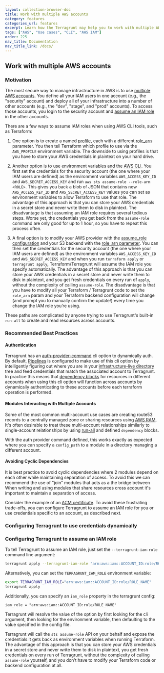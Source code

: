 ```yaml
---
layout: collection-browser-doc
title: Work with multiple AWS accounts
category: features
categories_url: features
excerpt: Learn how the Terragrunt may help you to work with multiple AWS accounts.
tags: ["AWS", "Use cases", "CLI", "AWS IAM"]
order: 225
nav_title: Documentation
nav_title_link: /docs/
---
```


## Work with multiple AWS accounts

### Motivation

The most secure way to manage infrastructure in AWS is to use [multiple AWS accounts](https://aws.amazon.com/organizations/getting-started/best-practices/). You define all your IAM users in one account (e.g., the "security" account) and deploy all of your infrastructure into a number of other accounts (e.g., the "dev", "stage", and "prod" accounts). To access those accounts, you login to the security account and [assume an IAM role](http://docs.aws.amazon.com/cli/latest/userguide/cli-roles.html) in the other accounts.

There are a few ways to assume IAM roles when using AWS CLI tools, such as Terraform:

1. One option is to create a named [profile](http://docs.aws.amazon.com/cli/latest/userguide/cli-multiple-profiles.html), each with a different [role_arn](http://docs.aws.amazon.com/cli/latest/userguide/cli-roles.html) parameter. You then tell Terraform which profile to use via the `AWS_PROFILE` environment variable. The downside to using profiles is that you have to store your AWS credentials in plaintext on your hard drive.

2. Another option is to use environment variables and the [AWS CLI](https://aws.amazon.com/cli/). You first set the credentials for the security account (the one where your IAM users are defined) as the environment variables `AWS_ACCESS_KEY_ID` and `AWS_SECRET_ACCESS_KEY` and run `aws sts assume-role --role-arn <ROLE>`. This gives you back a blob of JSON that contains new `AWS_ACCESS_KEY_ID` and `AWS_SECRET_ACCESS_KEY` values you can set as environment variables to allow Terraform to use that role. The advantage of this approach is that you can store your AWS credentials in a secret store and never write them to disk in plaintext. The disadvantage is that assuming an IAM role requires several tedious steps. Worse yet, the credentials you get back from the `assume-role` command are only good for up to 1 hour, so you have to repeat this process often.

3. A final option is to modify your AWS provider with the [assume_role configuration](https://www.terraform.io/docs/providers/aws/#assume-role) and your S3 backend with the [role_arn parameter](https://www.terraform.io/docs/backends/types/s3.html#role_arn). You can then set the credentials for the security account (the one where your IAM users are defined) as the environment variables `AWS_ACCESS_KEY_ID` and `AWS_SECRET_ACCESS_KEY` and when you run `terraform apply` or `terragrunt apply`, Terraform/Terragrunt will assume the IAM role you specify automatically. The advantage of this approach is that you can store your AWS credentials in a secret store and never write them to disk in plaintext, and you get fresh credentials on every run of `apply`, without the complexity of calling `assume-role`. The disadvantage is that you have to modify all your Terraform / Terragrunt code to set the `role_arn` param and your Terraform backend configuration will change (and prompt you to manually confirm the update\!) every time you change the IAM role you’re using.

These paths are complicated by anyone trying to use Terragrunt's built-in `run-all` to create and read resources across accounts.

### Recommended Best Practices
#### Authentication
Terragrunt has an [auth-provider-command](https://terragrunt.gruntwork.io/docs/reference/cli-options/#terragrunt-auth-provider-cmd) cli option to dynamically auth. By default, [Pipelines](https://www.gruntwork.io/products/pipelines) is configured to make use of this cli option by intelligently figuring out where you are in your [infrastructure-live directory](https://terragrunt.gruntwork.io/docs/features/keep-your-terraform-code-dry/) tree and feed credentials that match the associated account to Terragrunt. In practice this means that [dependency blocks](https://terragrunt.gruntwork.io/docs/reference/config-blocks-and-attributes/#dependency) for resources in different accounts when using this cli option will function across accounts by dynamically authenticating to these accounts before each terraform operation is performed.

#### Modules Interacting with Multiple Accounts
Some of the most common multi-account use cases are creating route53 records to a centrally managed zone or sharing resources using [AWS RAM](https://docs.aws.amazon.com/ram/latest/APIReference/API_CreateResourceShare.html). It's often desirable to treat these multi-account relationships similarly to single-account relationships by using [run-all](https://terragrunt.gruntwork.io/docs/reference/cli-options/#run-all) and defined `dependency` blocks.

With the auth provider command defined, this works exactly as expected where you can specify a `config_path` to a module in a directory managing a different account.

#### Avoiding Cyclic Dependencies
It is best practice to avoid cyclic dependencies where 2 modules depend on each other while maintaining separation of access. To avoid this we can recommend the use of "join" modules that acts as a the bridge between 
When writing and using modules that share resources cross account it's important to maintain a separation of access.

Consider the example of an [ACM certificate](https://docs.aws.amazon.com/acm/latest/userguide/acm-overview.html). 
To avoid these frustrating trade-offs, you can configure Terragrunt to assume an IAM role for you or use credentials specific to an account, as described next.

### Configuring Terragrunt to use credentials dynamically



### Configuring Terragrunt to assume an IAM role

To tell Terragrunt to assume an IAM role, just set the `--terragrunt-iam-role` command line argument:

```bash
terragrunt apply --terragrunt-iam-role "arn:aws:iam::ACCOUNT_ID:role/ROLE_NAME"
```

Alternatively, you can set the `TERRAGRUNT_IAM_ROLE` environment variable:

```bash
export TERRAGRUNT_IAM_ROLE="arn:aws:iam::ACCOUNT_ID:role/ROLE_NAME"
terragrunt apply
```

Additionally, you can specify an `iam_role` property in the terragrunt config:

```hcl
iam_role = "arn:aws:iam::ACCOUNT_ID:role/ROLE_NAME"
```

Terragrunt will resolve the value of the option by first looking for the cli argument, then looking for the environment variable, then defaulting to the value specified in the config file.

Terragrunt will call the `sts assume-role` API on your behalf and expose the credentials it gets back as environment variables when running Terraform. The advantage of this approach is that you can store your AWS credentials in a secret store and never write them to disk in plaintext, you get fresh credentials on every run of Terragrunt, without the complexity of calling `assume-role` yourself, and you don’t have to modify your Terraform code or backend configuration at all.
